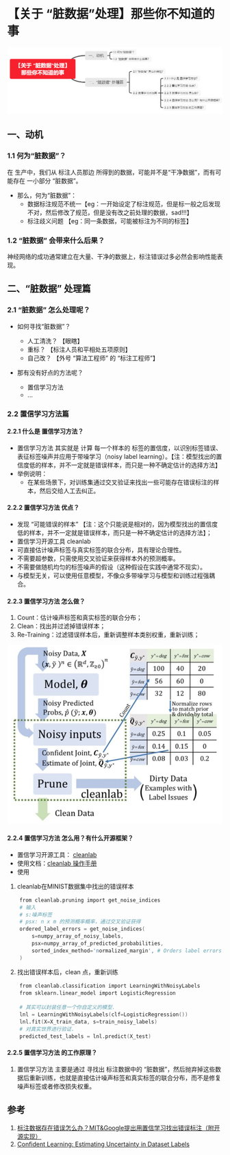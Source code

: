 # 【关于 “脏数据”处理】那些你不知道的事

![](img/微信截图_20210206161111.png)

## 一、动机

### 1.1 何为“脏数据”？

在 生产中，我们从 标注人员那边 所得到的数据，可能并不是“干净数据”，而有可能存在 一小部分 “脏数据”。

- 那么，何为“脏数据”：
  - 数据标注规范不统一【eg：一开始设定了标注规范，但是标一般之后发现不对，然后修改了规范，但是没有改之前处理的数据，sad!!!】
  - 标注歧义问题 【eg：同一条数据，可能被标注为不同的标签】

### 1.2 “脏数据” 会带来什么后果？

神经网络的成功通常建立在大量、干净的数据上，标注错误过多必然会影响性能表现。

## 二、“脏数据” 处理篇

### 2.1 “脏数据” 怎么处理呢？

- 如何寻找“脏数据”？
  - 人工清洗？ 【眼瞎】
  - 重标？     【标注人员和平相处五项原则】
  - 自己改？   【外号 “算法工程师” 的 “标注工程师”】

- 那有没有好点的方法呢？
  - 置信学习方法
  - ...

### 2.2 置信学习方法篇

#### 2.2.1 什么是 置信学习方法？

- 置信学习方法 其实就是 计算 每一个样本的 标签的置信度，以识别标签错误、表征标签噪声并应用于带噪学习（noisy label learning）。【注：模型找出的置信度低的样本，并不一定就是错误样本，而只是一种不确定估计的选择方法】
- 举例说明：
  - 在某些场景下，对训练集通过交叉验证来找出一些可能存在错误标注的样本，然后交给人工去纠正。

#### 2.2.2 置信学习方法 优点？

- 发现 “可能错误的样本” 【注：这个只能说是相对的，因为模型找出的置信度低的样本，并不一定就是错误样本，而只是一种不确定估计的选择方法】；
- 置信学习开源工具 cleanlab
- 可直接估计噪声标签与真实标签的联合分布，具有理论合理性。
- 不需要超参数，只需使用交叉验证来获得样本外的预测概率。
- 不需要做随机均匀的标签噪声的假设（这种假设在实践中通常不现实）。
- 与模型无关，可以使用任意模型，不像众多带噪学习与模型和训练过程强耦合。

#### 2.2.3 置信学习方法 怎么做？

1. Count：估计噪声标签和真实标签的联合分布；
2. Clean：找出并过滤掉错误样本；
3. Re-Training：过滤错误样本后，重新调整样本类别权重，重新训练；

![](img/20210122113000.png)

#### 2.2.4 置信学习方法 怎么用？有什么开源框架？

- 置信学习开源工具： [cleanlab](https://github.com/cgnorthcutt/cleanlab) 
- 使用文档：[cleanlab 操作手册](https://l7.curtisnorthcutt.com/cleanlab-python-package)
- 使用

1. cleanlab在MINIST数据集中找出的错误样本
```s
    from cleanlab.pruning import get_noise_indices
    # 输入
    # s:噪声标签
    # psx: n x m 的预测概率概率，通过交叉验证获得
    ordered_label_errors = get_noise_indices(
        s=numpy_array_of_noisy_labels,
        psx=numpy_array_of_predicted_probabilities,
        sorted_index_method='normalized_margin', # Orders label errors
    )
```

2. 找出错误样本后，clean 点，重新训练

```s
    from cleanlab.classification import LearningWithNoisyLabels
    from sklearn.linear_model import LogisticRegression
    ​
    # 其实可以封装任意一个你自定义的模型.
    lnl = LearningWithNoisyLabels(clf=LogisticRegression()) 
    lnl.fit(X=X_train_data, s=train_noisy_labels) 
    # 对真实世界进行验证.
    predicted_test_labels = lnl.predict(X_test)
```

#### 2.2.5 置信学习方法 的工作原理？

1. 置信学习方法 主要是通过 寻找出 标注数据中的 “脏数据”，然后抛弃掉这些数据后重新训练，也就是直接估计噪声标签和真实标签的联合分布，而不是修复噪声标签或者修改损失权重。

## 参考

1. [标注数据存在错误怎么办？MIT&Google提出用置信学习找出错误标注（附开源实现）](https://zhuanlan.zhihu.com/p/146557232)
2. [Confident Learning: Estimating Uncertainty in Dataset Labels](https://arxiv.org/abs/1911.00068)